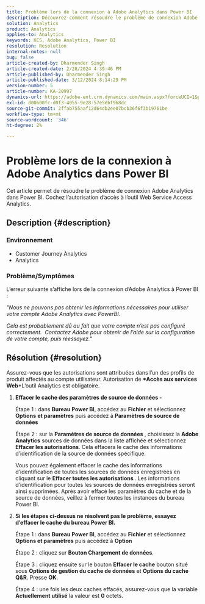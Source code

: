 ```yaml
---
title: Problème lors de la connexion à Adobe Analytics dans Power BI
description: Découvrez comment résoudre le problème de connexion Adobe Analytics dans Power BI. Cochez l’autorisation d’accès à l’outil Web Service Access Analytics.
solution: Analytics
product: Analytics
applies-to: Analytics
keywords: KCS, Adobe Analytics, Power BI
resolution: Resolution
internal-notes: null
bug: false
article-created-by: Dharmender Singh
article-created-date: 2/28/2024 4:39:46 PM
article-published-by: Dharmender Singh
article-published-date: 3/12/2024 8:14:29 PM
version-number: 5
article-number: KA-20997
dynamics-url: https://adobe-ent.crm.dynamics.com/main.aspx?forceUCI=1&pagetype=entityrecord&etn=knowledgearticle&id=d3a875f5-57d6-ee11-9079-6045bd006295
exl-id: d00600fc-d0f3-4055-9e28-57e5ebf968dc
source-git-commit: 2ffab755aaf12d64db2ee07bcb36f6f3b19761be
workflow-type: tm+mt
source-wordcount: '346'
ht-degree: 2%

---
```


# Problème lors de la connexion à Adobe Analytics dans Power BI


Cet article permet de résoudre le problème de connexion Adobe Analytics dans Power BI. Cochez l’autorisation d’accès à l’outil Web Service Access Analytics.

## Description {#description}


### <b>Environnement</b>

- Customer Journey Analytics
- Analytics




### <b>Problème/Symptômes</b>

L’erreur suivante s’affiche lors de la connexion d’Adobe Analytics à Power BI :



*&quot;Nous ne pouvons pas obtenir les informations nécessaires pour utiliser votre compte Adobe Analytics avec PowerBI.*

*Cela est probablement dû au fait que votre compte n’est pas configuré correctement.  Contactez Adobe pour obtenir de l’aide sur la configuration de votre compte, puis réessayez.&quot;*


## Résolution {#resolution}

Assurez-vous que les autorisations sont attribuées dans l’un des profils de produit affectés au compte utilisateur. Autorisation de <b>*Accès aux services Web</b>*L’outil Analytics est obligatoire.<br>


1. <b>Effacer le cache des paramètres de source de données - </b>

   Étape 1 : dans <b>Bureau Power BI</b>, accédez au <b>Fichier</b> et sélectionnez <b>Options</b> <b>et paramètres</b> puis accédez à <b>Paramètres de source de données</b>

   Étape 2 : sur la <b>Paramètres de source de données</b> , choisissez la <b>Adobe Analytics</b> sources de données dans la liste affichée et sélectionnez <b>Effacer les autorisations</b>. Cela effacera le cache des informations d’identification de la source de données spécifique.

   Vous pouvez également effacer le cache des informations d’identification de toutes les sources de données enregistrées en cliquant sur le <b>Effacer toutes les autorisations </b>. Les informations d’identification pour toutes les sources de données enregistrées seront ainsi supprimées.
Après avoir effacé les paramètres du cache et de la source de données, veillez à fermer toutes les instances du bureau Power BI.
2. <b>Si les étapes ci-dessus ne résolvent pas le problème, essayez d’effacer le cache du bureau Power BI.</b>

   Étape 1 : dans <b>Bureau Power BI</b>, accédez au <b>Fichier</b> et sélectionnez <b>Options et paramètres</b> puis accédez à <b>Option</b>

   Étape 2 : cliquez sur <b>Bouton Chargement de données</b>.

   Étape 3 : cliquez ensuite sur le bouton <b>Effacer le cache</b> bouton situé sous <b>Options de gestion du cache de données</b> et <b>Options du cache Q&amp;R</b>. Presse <b>OK</b>.

   Étape 4 : une fois les deux caches effacés, assurez-vous que la variable <b>Actuellement utilisé</b> la valeur est <b>0</b> octets.
